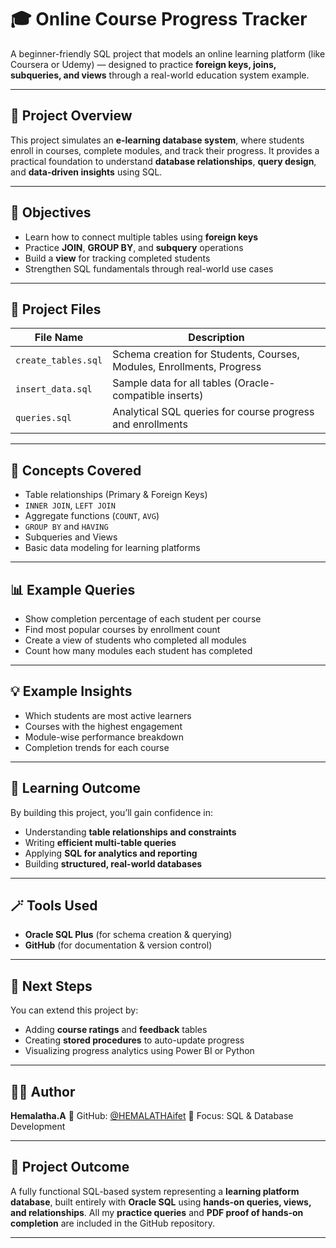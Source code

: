 # 🎓 Online Course Progress Tracker

A beginner-friendly SQL project that models an online learning platform (like Coursera or Udemy) — designed to practice **foreign keys, joins, subqueries, and views** through a real-world education system example.

---

## 📘 Project Overview

This project simulates an **e-learning database system**, where students enroll in courses, complete modules, and track their progress.
It provides a practical foundation to understand **database relationships**, **query design**, and **data-driven insights** using SQL.

---

## 🎯 Objectives

* Learn how to connect multiple tables using **foreign keys**
* Practice **JOIN**, **GROUP BY**, and **subquery** operations
* Build a **view** for tracking completed students
* Strengthen SQL fundamentals through real-world use cases

---

## 🧱 Project Files

| File Name           | Description                                                           |
| ------------------- | --------------------------------------------------------------------- |
| `create_tables.sql` | Schema creation for Students, Courses, Modules, Enrollments, Progress |
| `insert_data.sql`   | Sample data for all tables (Oracle-compatible inserts)                |
| `queries.sql`       | Analytical SQL queries for course progress and enrollments            |


---

## 🧩 Concepts Covered

* Table relationships (Primary & Foreign Keys)
* `INNER JOIN`, `LEFT JOIN`
* Aggregate functions (`COUNT`, `AVG`)
* `GROUP BY` and `HAVING`
* Subqueries and Views
* Basic data modeling for learning platforms

---

## 📊 Example Queries

* Show completion percentage of each student per course
* Find most popular courses by enrollment count
* Create a view of students who completed all modules
* Count how many modules each student has completed

---

## 💡 Example Insights

* Which students are most active learners
* Courses with the highest engagement
* Module-wise performance breakdown
* Completion trends for each course

---

## 🧠 Learning Outcome

By building this project, you’ll gain confidence in:

* Understanding **table relationships and constraints**
* Writing **efficient multi-table queries**
* Applying **SQL for analytics and reporting**
* Building **structured, real-world databases**

---

## 🪄 Tools Used

* **Oracle SQL Plus** (for schema creation & querying)
* **GitHub** (for documentation & version control)

---

## 🚀 Next Steps

You can extend this project by:

* Adding **course ratings** and **feedback** tables
* Creating **stored procedures** to auto-update progress
* Visualizing progress analytics using Power BI or Python

---

## 👩‍💻 Author

**Hemalatha.A**
📂 GitHub: [@HEMALATHAifet](https://github.com/HEMALATHAifet)
💬 Focus: SQL & Database Development

---

## 🏁 Project Outcome

A fully functional SQL-based system representing a **learning platform database**, built entirely with **Oracle SQL** using **hands-on queries, views, and relationships**.
All my **practice queries** and **PDF proof of hands-on completion** are included in the GitHub repository.

---
